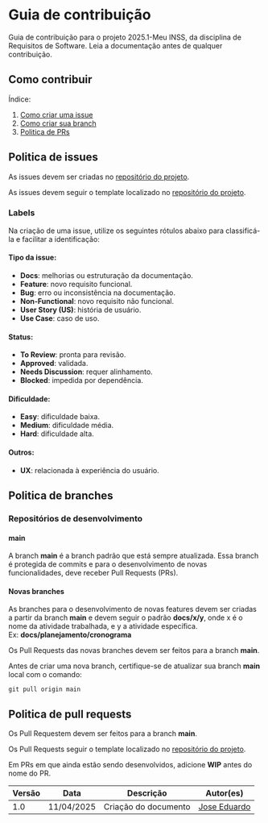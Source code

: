 # Guia de contribuição 

Guia de contribuição para o projeto 2025.1-Meu INSS, da disciplina de Requisitos de Software. Leia a documentação antes de qualquer contribuição.

## Como contribuir 

Índice:

1. [Como criar uma issue](#politica-de-issues)
2. [Como criar sua branch](#politica-de-branches)
3. [Politica de PRs](#politica-de-pull-requests)

## Politica de issues

As issues devem ser criadas no [repositório do projeto](https://github.com/Requisitos-de-Software/2025.1-Meu-INSS/issues).

As issues devem seguir o template localizado no [repositório do projeto](https://github.com/Requisitos-de-Software/2025.1-Meu-INSS/tree/main/.github/issue_template/issue-template.md).

### Labels

Na criação de uma issue, utilize os seguintes rótulos abaixo para classificá-la e facilitar a identificação:

#### Tipo da issue:
- **Docs**: melhorias ou estruturação da documentação.
- **Feature**: novo requisito funcional.
- **Bug**: erro ou inconsistência na documentação.
- **Non-Functional**: novo requisito não funcional.
- **User Story (US)**: história de usuário.
- **Use Case**: caso de uso.

#### Status:
- **To Review**: pronta para revisão.
- **Approved**: validada.
- **Needs Discussion**: requer alinhamento.
- **Blocked**: impedida por dependência.

#### Dificuldade:
- **Easy**: dificuldade baixa.
- **Medium**: dificuldade média.
- **Hard**: dificuldade alta.

#### Outros:
- **UX**: relacionada à experiência do usuário.


## Politica de branches

### Repositórios de desenvolvimento

#### main

A branch **main** é a branch padrão que está sempre atualizada. Essa branch é protegida de commits e para o desenvolvimento de novas funcionalidades, deve receber Pull Requests (PRs).

#### Novas branches

As branches para o desenvolvimento de novas features devem ser criadas a partir da branch **main** e devem seguir o padrão **docs/x/y**, onde x é o nome da atividade trabalhada, e y a atividade específica.  
Ex: **docs/planejamento/cronograma**

Os Pull Requests das novas branches devem ser feitos para a branch **main**.

Antes de criar uma nova branch, certifique-se de atualizar sua branch **main** local com o comando:

```
git pull origin main
```

## Politica de pull requests

Os Pull Requestem devem ser feitos para a branch **main**.

Os Pull Requests seguir o template localizado no [repositório do projeto](https://github.com/Requisitos-de-Software/2025.1-Meu-INSS/tree/main/.github/pr_template/pr-template.md).


Em PRs em que ainda estão sendo desenvolvidos, adicione **WIP** antes do nome do PR. 


Versão |   Data  | Descrição | Autor(es)
------ | ---- | ------ | ---------- 
1.0 | 11/04/2025 | Criação do documento | [Jose Eduardo](https://github.com/jevprado) 